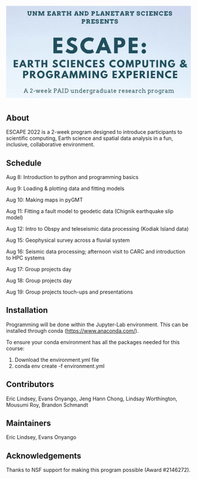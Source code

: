 ![unm-escape header](header.png)
#

## About
ESCAPE 2022 is a 2-week program designed to introduce participants to scientific
computing, Earth science and spatial data analysis in a fun, inclusive, collaborative environment.

## Schedule
Aug 8: Introduction to python and programming basics

Aug 9: Loading & plotting data and fitting models

Aug 10: Making maps in pyGMT

Aug 11: Fitting a fault model to geodetic data (Chignik earthquake slip model)

Aug 12: Intro to Obspy and teleseismic data processing (Kodiak Island data) 

Aug 15: Geophysical survey across a fluvial system

Aug 16: Seismic data processing; afternoon visit to CARC and introduction to HPC systems

Aug 17: Group projects day

Aug 18: Group projects day

Aug 19: Group projects touch-ups and presentations

## Installation
Programming will be done within the Jupyter-Lab environment. This can be installed through conda (https://www.anaconda.com/).

To ensure your conda environment has all the packages needed for this course:
1) Download the environment.yml file
2) conda env create -f environment.yml

## Contributors
Eric Lindsey, Evans Onyango, Jeng Hann Chong, Lindsay Worthington, Mousumi Roy, Brandon Schmandt

## Maintainers
Eric Lindsey, Evans Onyango

## Acknowledgements
Thanks to NSF support for making this program possible (Award #2146272).
